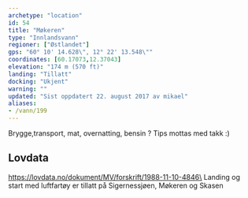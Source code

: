 ```yaml
---
archetype: "location"
id: 54
title: "Møkeren"
type: "Innlandsvann"
regioner: ["Østlandet"]
gps: "60° 10' 14.628\", 12° 22' 13.548\""
coordinates: [60.17073,12.37043]
elevation: "174 m (570 ft)"
landing: "Tillatt"
docking: "Ukjent"
warning: ""
updated: "Sist oppdatert 22. august 2017 av mikael"
aliases:
- /vann/199
---
```


Brygge,transport, mat, overnatting, bensin ? Tips mottas med takk :)

## Lovdata

https://lovdata.no/dokument/MV/forskrift/1988-11-10-4846\
Landing og start med luftfartøy er tillatt på Sigernessjøen, Møkeren og Skasen
